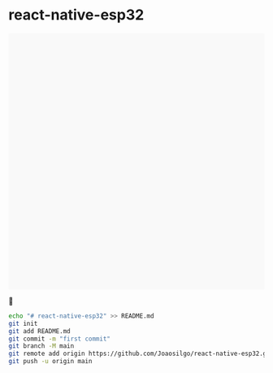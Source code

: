 # react-native-esp32


<div data-snack-id="@joaosgomes/29c5d8" data-snack-platform="android" data-snack-preview="true" data-snack-theme="light" style="overflow:hidden;background:#F9F9F9;border:1px solid var(--color-border);border-radius:4px;height:505px;width:100%"></div>
<script async src="https://snack.expo.io/embed.js"></script>

🥽
 ````bash
 echo "# react-native-esp32" >> README.md
git init
git add README.md
git commit -m "first commit"
git branch -M main
git remote add origin https://github.com/Joaosilgo/react-native-esp32.git
git push -u origin main
                
 
 `````
